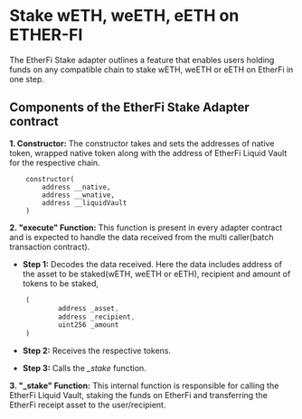 # Stake wETH, weETH, eETH on ETHER-FI

The EtherFi Stake adapter outlines a feature that enables users holding funds on any compatible chain to stake wETH, weETH or eETH on EtherFi in one step.

## Components of the EtherFi Stake Adapter contract

**1. Constructor:** The constructor takes and sets the addresses of native token, wrapped native token along with the address of EtherFi Liquid Vault for the respective chain.

```solidity
    constructor(
        address __native,
        address __wnative,
        address __liquidVault
    ) 
```

**2. "execute" Function:** This function is present in every adapter contract and is expected to handle the data received from the multi caller(batch transaction contract).

- **Step 1:** Decodes the data received. Here the data includes address of the asset to be staked(wETH, weETH or eETH), recipient and amount of tokens to be staked, 

```javascript
    (         
            address _asset,
            address _recipient, 
            uint256 _amount
    )
```

- **Step 2:** Receives the respective tokens.

- **Step 3:** Calls the *_stake* function.

**3. "_stake" Function:** This internal function is responsible for calling the EtherFi Liquid Vault, staking the funds on EtherFi and transferring the EtherFi receipt asset to the user/recipient.
